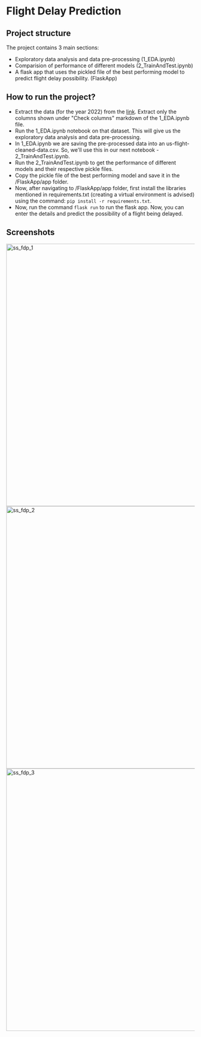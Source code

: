 # Flight Delay Prediction

## Project structure
The project contains 3 main sections:
- Exploratory data analysis and data pre-processing (1_EDA.ipynb)
- Comparision of performance of different models (2_TrainAndTest.ipynb)
- A flask app that uses the pickled file of the best performing model to predict flight delay possibility. (FlaskApp)

## How to run the project?
- Extract the data (for the year 2022) from the [link](https://www.transtats.bts.gov/DL_SelectFields.aspx?gnoyr_VQ=FGJ&QO_fu146_anzr=b0-gvzr). Extract only the columns shown under "Check columns" markdown of the 1_EDA.ipynb file.
- Run the 1_EDA.ipynb notebook on that dataset. This will give us the exploratory data analysis and data pre-processing.
- In 1_EDA.ipynb we are saving the pre-processed data into an us-flight-cleaned-data.csv. So, we'll use this in our next notebook - 2_TrainAndTest.ipynb.
- Run the 2_TrainAndTest.ipynb to get the performance of different models and their respective pickle files.
- Copy the pickle file of the best performing model and save it in the /FlaskApp/app folder.
- Now, after navigating to /FlaskApp/app folder, first install the libraries mentioned in requirements.txt (creating a virtual environment is advised) using the command: ```pip install -r requirements.txt```.
- Now, run the command ```flask run``` to run the flask app. Now, you can enter the details and predict the possibility of a flight being delayed.

## Screenshots

<img width="700" alt="ss_fdp_1" src="https://github.com/gkseehra/Flight-Delay-Prediction/assets/35463826/47575f92-68fb-4a76-a878-c23b2c8a10d8">

<img width="700" alt="ss_fdp_2" src="https://github.com/gkseehra/Flight-Delay-Prediction/assets/35463826/6d8f8b96-1ce7-4145-b945-b8b702ea8e0b">

<img width="700" alt="ss_fdp_3" src="https://github.com/gkseehra/Flight-Delay-Prediction/assets/35463826/bd9aa08d-527a-44fe-9ad0-2282f6ae6067">
